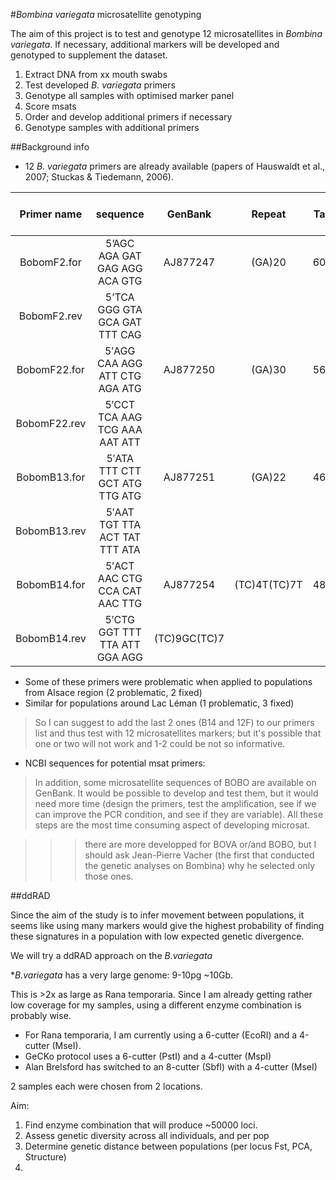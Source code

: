 #*Bombina variegata* microsatellite genotyping

The aim of this project is to test and genotype 12 microsatellites in *Bombina variegata*. If necessary, additional markers will be developed and genotyped to supplement the dataset. 

1. Extract DNA from xx mouth swabs
2. Test developed *B. variegata* primers
3. Genotype all samples with optimised marker panel
4. Score msats
5. Order and develop additional primers if necessary
6. Genotype samples with additional primers



##Background info

- 12 *B. variegata* primers are already available
(papers of Hauswaldt et
al., 2007; Stuckas & Tiedemann, 2006).

Primer name |sequence | GenBank| Repeat| Ta| Allele size in *B.variegata*|Ref
:--:|:--:|:--:|:--:|:--:|:--:|:--:
BobomF2.for|5’AGC AGA GAT GAG AGG ACA GTG|AJ877247 |(GA)20|60|480, 456| Hauswaldt *et al*. 2007
BobomF2.rev|5’TCA GGG GTA GCA GAT TTT CAG||||
BobomF22.for |5′AGG CAA AGG ATT CTG AGA ATG|AJ877250| (GA)30|56| 132| Hauswaldt *et al.* 2007
BobomF22.rev| 5′CCT TCA AAG TCG AAA AAT ATT||||
BobomB13.for| 5′ATA TTT CTT GCT ATG TTG ATG|AJ877251| (GA)22|46 |126, 134|Hauswaldt *et al.* 2007
BobomB13.rev| 5′AAT TGT TTA ACT TAT TTT ATA||||
BobomB14.for| 5′ACT AAC CTG CCA CAT AAC TTG|AJ877254| (TC)4T(TC)7T|48| 184, 186
BobomB14.rev| 5′CTG GGT TTT TTA ATT GGA AGG| (TC)9GC(TC)7||||

- Some of these primers were problematic when applied to populations from Alsace region (2 problematic, 2 fixed)
- Similar for populations around Lac Léman (1 problematic, 3 fixed)

> So I can suggest to add the last 2 ones (B14 and 12F) to our primers list
and thus test with 12 microsatellites markers; but it's possible that one or
two will not work and 1-2 could be not so informative.

- NCBI sequences for potential msat primers: 

> In addition, some microsatellite sequences of BOBO are available on
GenBank. It would be possible to develop and test them, but it would need
more time (design the primers, test the amplification, see if we can improve
the PCR condition, and see if they are variable). All these steps are the
most time consuming aspect of developing microsat.

>>> there are more developped for BOVA or/and BOBO, but I should ask
Jean-Pierre Vacher (the first that conducted the genetic analyses on
Bombina) why he selected only those ones.


##ddRAD

Since the aim of the study is to infer movement between populations, it seems like using many markers would give the highest probability of finding these signatures in a population with low expected genetic divergence. 

We will try a ddRAD approach on the *B.variegata*

**B.variegata* has a very large genome: 9-10pg ~10Gb.

This is >2x as large as Rana temporaria. Since I am already getting rather low coverage for my samples, using a different enzyme combination is probably wise. 

- For Rana temporaria, I am currently using a 6-cutter (EcoRI) and a 4-cutter (MseI). 
- GeCKo protocol uses a 6-cutter (PstI) and a 4-cutter (MspI)
- Alan Brelsford has switched to an 8-cutter (SbfI) with a 4-cutter (MseI)




2 samples each were chosen from 2 locations. 

Aim: 
1. Find enzyme combination that will produce ~50000 loci. 
2. Assess genetic diversity across all individuals, and per pop
3. Determine genetic distance between populations (per locus Fst, PCA, Structure)
4. 
